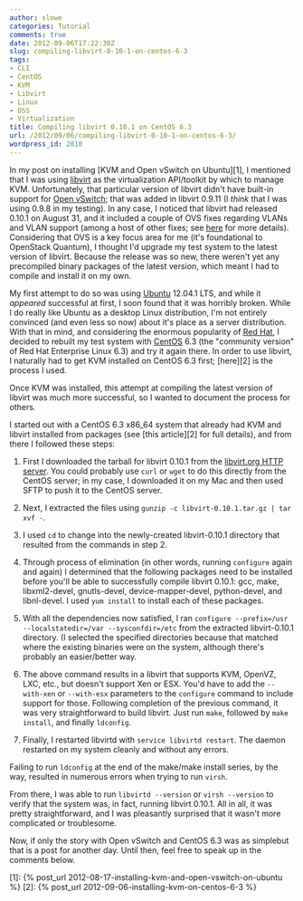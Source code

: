 ```yaml
---
author: slowe
categories: Tutorial
comments: true
date: 2012-09-06T17:22:30Z
slug: compiling-libvirt-0-10-1-on-centos-6-3
tags:
- CLI
- CentOS
- KVM
- Libvirt
- Linux
- OSS
- Virtualization
title: Compiling libvirt 0.10.1 on CentOS 6.3
url: /2012/09/06/compiling-libvirt-0-10-1-on-centos-6-3/
wordpress_id: 2810
---
```


In my post on installing [KVM and Open vSwitch on Ubuntu][1], I mentioned that I was using [libvirt](http://libvirt.org/index.html) as the virtualization API/toolkit by which to manage KVM. Unfortunately, that particular version of libvirt didn't have built-in support for [Open vSwitch](http://openvswitch.org/); that was added in libvirt 0.9.11 (I _think_ that I was using 0.9.8 in my testing). In any case, I noticed that libvirt had released 0.10.1 on August 31, and it included a couple of OVS fixes regarding VLANs and VLAN support (among a host of other fixes; see [here](http://libvirt.org/news.html) for more details). Considering that OVS is a key focus area for me (it's foundational to OpenStack Quantum), I thought I'd upgrade my test system to the latest version of libvirt. Because the release was so new, there weren't yet any precompiled binary packages of the latest version, which meant I had to compile and install it on my own.

My first attempt to do so was using [Ubuntu](http://www.ubuntu.com/) 12.04.1 LTS, and while it _appeared_ successful at first, I soon found that it was horribly broken. While I do really like Ubuntu as a desktop Linux distribution, I'm not entirely convinced (and even less so now) about it's place as a server distribution. With that in mind, and considering the enormous popularity of [Red Hat](http://www.redhat.com/), I decided to rebuilt my test system with [CentOS](http://www.centos.org/) 6.3 (the "community version" of Red Hat Enterprise Linux 6.3) and try it again there. In order to use libvirt, I naturally had to get KVM installed on CentOS 6.3 first; [here][2] is the process I used.

Once KVM was installed, this attempt at compiling the latest version of libvirt was much more successful, so I wanted to document the process for others.

I started out with a CentOS 6.3 x86_64 system that already had KVM and libvirt installed from packages (see [this article][2] for full details), and from there I followed these steps:

1. First I downloaded the tarball for libvirt 0.10.1 from the [libvirt.org HTTP server](http://libvirt.org/sources/). You could probably use `curl` or `wget` to do this directly from the CentOS server; in my case, I downloaded it on my Mac and then used SFTP to push it to the CentOS server.

2. Next, I extracted the files using `gunzip -c libvirt-0.10.1.tar.gz | tar xvf -`.

3. I used `cd` to change into the newly-created libvirt-0.10.1 directory that resulted from the commands in step 2.

4. Through process of elimination (in other words, running `configure` again and again) I determined that the following packages need to be installed before you'll be able to successfully compile libvirt 0.10.1: gcc, make, libxml2-devel, gnutls-devel, device-mapper-devel, python-devel, and libnl-devel. I used `yum install` to install each of these packages.

5. With all the dependencies now satisfied, I ran `configure --prefix=/usr --localstatedir=/var --sysconfdir=/etc` from the extracted libvirt-0.10.1 directory. (I selected the specified directories because that matched where the existing binaries were on the system, although there's probably an easier/better way.

6. The above command results in a libvirt that supports KVM, OpenVZ, LXC, etc., but doesn't support Xen or ESX. You'd have to add the `--with-xen` or `--with-esx` parameters to the `configure` command to include support for those. Following completion of the previous command, it was very straightforward to build libvirt. Just run `make`, followed by `make install`, and finally `ldconfig`.

7. Finally, I restarted libvirtd with `service libvirtd restart`. The daemon restarted on my system cleanly and without any errors.

Failing to run `ldconfig` at the end of the make/make install series, by the way, resulted in numerous errors when trying to run `virsh`. 

From there, I was able to run `libvirtd --version` or `virsh --version` to verify that the system was, in fact, running libvirt 0.10.1. All in all, it was pretty straightforward, and I was pleasantly surprised that it wasn't more complicated or troublesome.

Now, if only the story with Open vSwitch and CentOS 6.3 was as simplebut that is a post for another day. Until then, feel free to speak up in the comments below.

[1]: {% post_url 2012-08-17-installing-kvm-and-open-vswitch-on-ubuntu %}
[2]: {% post_url 2012-09-06-installing-kvm-on-centos-6-3 %}

